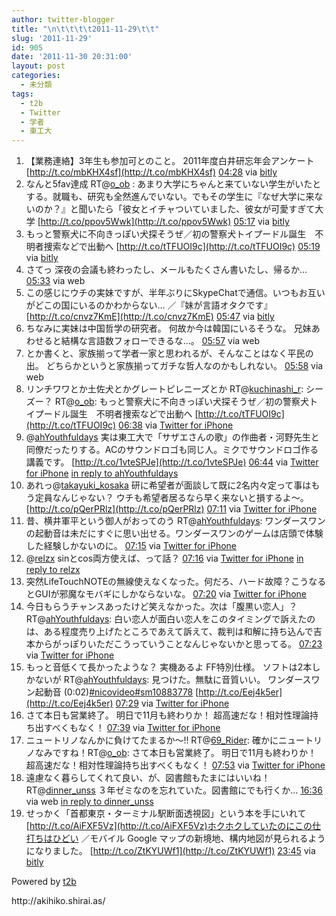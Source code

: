 ```yaml
---
author: twitter-blogger
title: "\n\t\t\t\t2011-11-29\t\t"
slug: '2011-11-29'
id: 905
date: '2011-11-30 20:31:00'
layout: post
categories:
  - 未分類
tags:
  - t2b
  - Twitter
  - 学者
  - 東工大
---
```


<div xmlns:georss="http://www.georss.org/georss">

1.  <span><span>【業務連絡】3年生も参加可とのこと。 2011年度白井研忘年会アンケート [http://t.co/mbKHX4sf](http://t.co/mbKHX4sf)</span> <span>[<span>04:28</span>](http://twitter.com/o_ob/status/141538977936179200) <span>via [bitly](http://bit.ly)</span></span></span>
2.  <span><span>なんと5fav達成 RT@[o_ob](http://twitter.com/o_ob "o_ob") : あまり大学にちゃんと来ていない学生がいたとする。就職も、研究も全然進んでいない。でもその学生に『なぜ大学に来ないのか？』と聞いたら「彼女とイチャついていました、彼女が可愛すぎて大学 [http://t.co/ppov5Wwk](http://t.co/ppov5Wwk)</span> <span>[<span>05:17</span>](http://twitter.com/o_ob/status/141551477817753600) <span>via [bitly](http://bit.ly)</span></span></span>
3.  <span><span>もっと警察犬に不向きっぽい犬探そうぜ／初の警察犬トイプードル誕生　不明者捜索などで出動へ [http://t.co/tTFUOI9c](http://t.co/tTFUOI9c)</span> <span>[<span>05:19</span>](http://twitter.com/o_ob/status/141551859470057472) <span>via [bitly](http://bit.ly)</span></span></span>
4.  <span><span>さてっ 深夜の会議も終わったし、メールもたくさん書いたし、帰るか…</span> <span>[<span>05:33</span>](http://twitter.com/o_ob/status/141555423928008704) <span>via web</span></span></span>
5.  <span><span>この感じにウチの実妹ですが、半年ぶりにSkypeChatで通信。いつもお互いがどこの国にいるのかわからない… ／『妹が言語オタクです』 [http://t.co/cnvz7KmE](http://t.co/cnvz7KmE)</span> <span>[<span>05:47</span>](http://twitter.com/o_ob/status/141558954512744448) <span>via [bitly](http://bit.ly)</span></span></span>
6.  <span><span>ちなみに実妹は中国哲学の研究者。 何故か今は韓国にいるそうな。 兄妹あわせると結構な言語数フォローできるな…。</span> <span>[<span>05:57</span>](http://twitter.com/o_ob/status/141561436815110144) <span>via web</span></span></span>
7.  <span><span>とか書くと、家族揃って学者一家と思われるが、そんなことはなく平民の出。 どちらかというと家族揃ってガチな哲人なのかもしれない。</span> <span>[<span>05:58</span>](http://twitter.com/o_ob/status/141561758237208576) <span>via web</span></span></span>
8.  <span><span>リンチワワとか土佐犬とかグレートピレニーズとか RT@[kuchinashi_r](http://twitter.com/kuchinashi_r "kuchinashi_r"): シーズー？ RT@[o_ob](http://twitter.com/o_ob "o_ob"): もっと警察犬に不向きっぽい犬探そうぜ／初の警察犬トイプードル誕生　不明者捜索などで出動へ [http://t.co/tTFUOI9c](http://t.co/tTFUOI9c)</span> <span>[<span>06:38</span>](http://twitter.com/o_ob/status/141571752265383936) <span>via [Twitter for iPhone](http://twitter.com/#!/download/iphone)</span></span></span>
9.  <span><span>@[ahYouthfuldays](http://twitter.com/ahYouthfuldays "ahYouthfuldays") 実は東工大で「サザエさんの歌」の作曲者・河野先生と同僚だったりする。ACのサウンドロゴも同じ人。ミクでサウンドロゴ作る講義です。 [http://t.co/1vteSPJe](http://t.co/1vteSPJe)</span> <span>[<span>06:44</span>](http://twitter.com/o_ob/status/141573160079343617) <span>via [Twitter for iPhone](http://twitter.com/#!/download/iphone)</span> [in reply to ahYouthfuldays](http://twitter.com/ahYouthfuldays/status/141569664806420480)</span></span>
10.  <span><span>あれっ@[takayuki_kosaka](http://twitter.com/takayuki_kosaka "takayuki_kosaka") 研に希望者が面談して既に2名内々定って事はもう定員なんじゃない？ ウチも希望者居るなら早く来ないと損するよ～。 [http://t.co/pQerPRlz](http://t.co/pQerPRlz)</span> <span>[<span>07:11</span>](http://twitter.com/o_ob/status/141580167360421888) <span>via [Twitter for iPhone](http://twitter.com/#!/download/iphone)</span></span></span>
11.  <span><span>昔、横井軍平という御人がおってのう RT@[ahYouthfuldays](http://twitter.com/ahYouthfuldays "ahYouthfuldays"): ワンダースワンの起動音は未だにすぐに思い出せる。ワンダースワンのゲームは店頭で体験した経験しかないのに。</span> <span>[<span>07:15</span>](http://twitter.com/o_ob/status/141580957923819520) <span>via [Twitter for iPhone](http://twitter.com/#!/download/iphone)</span></span></span>
12.  <span><span>@[relzx](http://twitter.com/relzx "relzx") sinとcos両方使えば、って話？</span> <span>[<span>07:16</span>](http://twitter.com/o_ob/status/141581338460438528) <span>via [Twitter for iPhone](http://twitter.com/#!/download/iphone)</span> [in reply to relzx](http://twitter.com/relzx/status/141560044935319552)</span></span>
13.  <span><span>突然LifeTouchNOTEの無線使えなくなった。何だろ、ハード故障？こうなるとGUIが邪魔なモバギにしかならないな。</span> <span>[<span>07:20</span>](http://twitter.com/o_ob/status/141582413473136640) <span>via [Twitter for iPhone](http://twitter.com/#!/download/iphone)</span></span></span>
14.  <span><span>今日もらうチャンスあったけど笑えなかった。次は「腹黒い恋人」？ RT@[ahYouthfuldays](http://twitter.com/ahYouthfuldays "ahYouthfuldays"): 白い恋人が面白い恋人をこのタイミングで訴えたのは、ある程度売り上げたところであえて訴えて、裁判は和解に持ち込んで吉本からがっぽりいただこうっていうことなんじゃないかと思ってる。</span> <span>[<span>07:23</span>](http://twitter.com/o_ob/status/141582967100276736) <span>via [Twitter for iPhone](http://twitter.com/#!/download/iphone)</span></span></span>
15.  <span><span>もっと音低くて長かったような？ 実機あるよ FF特別仕様。 ソフトは2本しかないが RT@[ahYouthfuldays](http://twitter.com/ahYouthfuldays "ahYouthfuldays"): 見つけた。無駄に音質いい。 ワンダースワン起動音 (0:02)[#nicovideo](http://twitter.com/search?q=%23nicovideo "#nicovideo")[#sm10883778](http://twitter.com/search?q=%23sm10883778 "#sm10883778") [http://t.co/Eej4k5er](http://t.co/Eej4k5er)</span> <span>[<span>07:29</span>](http://twitter.com/o_ob/status/141584589859725312) <span>via [Twitter for iPhone](http://twitter.com/#!/download/iphone)</span></span></span>
16.  <span><span>さて本日も営業終了。 明日で11月も終わりか！ 超高速だな！相対性理論持ち出すべくもなく！</span> <span>[<span>07:39</span>](http://twitter.com/o_ob/status/141587092739330048) <span>via [Twitter for iPhone](http://twitter.com/#!/download/iphone)</span></span></span>
17.  <span><span>ニュートリノなんかに負けてたまるか～!! RT@[69_Rider](http://twitter.com/69_Rider "69_Rider"): 確かにニュートリノなみですね！RT@[o_ob](http://twitter.com/o_ob "o_ob"): さて本日も営業終了。 明日で11月も終わりか！ 超高速だな！相対性理論持ち出すべくもなく！</span> <span>[<span>07:53</span>](http://twitter.com/o_ob/status/141590552801058816) <span>via [Twitter for iPhone](http://twitter.com/#!/download/iphone)</span></span></span>
18.  <span><span>遠慮なく暮らしてくれて良い、が、図書館もたまにはいいね！ RT@[dinner_unss](http://twitter.com/dinner_unss "dinner_unss") ３年ゼミなのを忘れていた。図書館にでも行くか…</span> <span>[<span>16:36</span>](http://twitter.com/o_ob/status/141722236779372545) <span>via web</span> [in reply to dinner_unss](http://twitter.com/dinner_unss/status/141699599516700672)</span></span>
19.  <span><span>せっかく「首都東京・ターミナル駅断面透視図」という本を手にいれて [http://t.co/AiFXF5Vz](http://t.co/AiFXF5Vz)ホクホクしていたのにこの仕打ちはひどい ／モバイル Google マップの新境地、構内地図が見られるようになりました。 [http://t.co/ZtKYUWf1](http://t.co/ZtKYUWf1)</span> <span>[<span>23:45</span>](http://twitter.com/o_ob/status/141830139834146816) <span>via [bitly](http://bit.ly)</span></span></span>

</div>

Powered by [t2b](http://t2b.utilz.jp/)

<div>http://akihiko.shirai.as/</div>